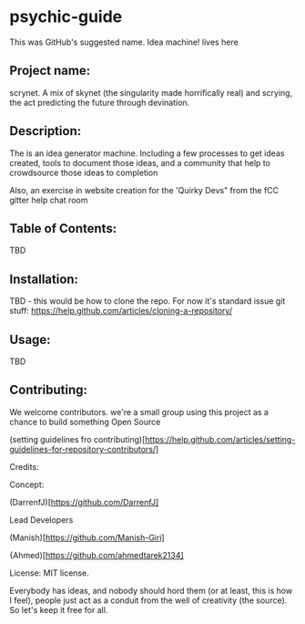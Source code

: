 # psychic-guide
This was GitHub's suggested name. Idea machine! lives here

## Project name: 

scrynet. 
A mix of skynet (the singularity made horrifically real) and scrying, the act predicting the future through devination.

## Description: 

The is an idea generator machine. Including a few processes to get ideas created, tools to document those ideas, and a community that help to crowdsource those ideas to completion

Also, an exercise in website creation for the 'Quirky Devs" from the fCC gitter help chat room

## Table of Contents: 

TBD

## Installation: 

TBD - this would be how to clone the repo. For now it's standard issue git stuff: https://help.github.com/articles/cloning-a-repository/ 

## Usage: 

TBD

## Contributing: 

We welcome contributors. we're a small group using this project as a chance to build something Open Source

(setting guidelines fro contributing)[https://help.github.com/articles/setting-guidelines-for-repository-contributors/]

Credits: 

Concept: 

(DarrenfJ)[https://github.com/DarrenfJ]

Lead Developers 

(Manish)[https://github.com/Manish-Giri] 

{Ahmed)[https://github.com/ahmedtarek2134]

License: MIT license. 

Everybody has ideas, and nobody should hord them (or at least, this is how I feel), people just act as a conduit from the well of creativity (the source). So let's keep it free for all.
